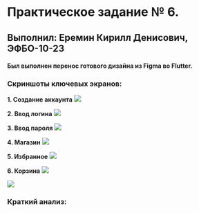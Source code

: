 # Практическое задание № 6.
## Выполнил: Еремин Кирилл Денисович, ЭФБО-10-23

#### Был выполнен перенос готового дизайна из Figma во Flutter.
### Скриншоты ключевых экранов:
**1. Создание аккаунта**
![](create_account.png)

**2. Ввод логина**
![](enter_login.png)

**3. Ввод пароля**
![](enter_password.png)

**4. Магазин**
![](shop.png)

**5. Избранное**
![](favorites.png)

**6. Корзина**
![](cart_1.png)

![](cart_2.png)

### Краткий анализ:
